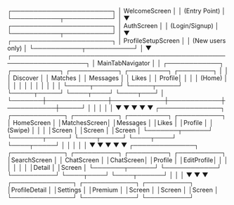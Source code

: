 ┌───────────────────────┐
│     WelcomeScreen     │
│   (Entry Point)       │
└───────────┬───────────┘
            │
            ▼
┌───────────────────────┐
│      AuthScreen       │
│  (Login/Signup)       │
└───────────┬───────────┘
            │
            ▼
┌───────────────────────┐
│ ProfileSetupScreen    │
│ (New users only)      │
└───────────┬───────────┘
            │
            ▼
┌───────────────────────────────────────────────────────────────────┐
│                         MainTabNavigator                          │
│ ┌────────────┐ ┌───────────┐ ┌───────────┐ ┌─────────┐ ┌────────┐ │
│ │ Discover   │ │ Matches   │ │ Messages  │ │ Likes   │ │ Profile│ │
│ │ (Home)     │ │           │ │           │ │         │ │        │ │
│ └─────┬──────┘ └─────┬─────┘ └─────┬─────┘ └────┬────┘ └────┬───┘ │
└───────┼──────────────┼────────────┼────────────┼───────────┼─────┘
        │              │            │            │           │
        ▼              ▼            ▼            ▼           ▼
┌──────────────┐ ┌────────────┐ ┌──────────┐ ┌─────────┐ ┌──────────┐
│ HomeScreen   │ │MatchesScreen│ │Messages  │ │Likes    │ │Profile   │
│ (Swipe)      │ │             │ │Screen    │ │Screen   │ │Screen    │
└───────┬──────┘ └───────┬─────┘ └────┬─────┘ └────┬────┘ └────┬─────┘
        │                │            │            │           │
        ▼                ▼            ▼            ▼           ▼
┌──────────────┐ ┌────────────┐ ┌──────────┐ ┌─────────┐ ┌──────────┐
│SearchScreen  │ │ ChatScreen │ │ChatScreen│ │Profile  │ │EditProfile│
│              │ │            │ │          │ │Detail   │ │Screen     │
└───────┬──────┘ └────────────┘ └──────────┘ └────┬────┘ └────┬──────┘
        │                                         │           │
        ▼                                         ▼           ▼
┌──────────────┐                          ┌────────────┐ ┌──────────┐
│ProfileDetail │                          │Settings    │ │Premium   │
│Screen        │                          │Screen      │ │Screen    │
└──────────────┘                          └────────────┘ └──────────┘